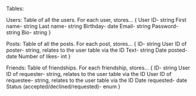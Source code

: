 Tables:

Users:
Table of all the users. For each user, stores...
{
    User ID- string
    First name- string
    Last name- string
    Birthday- date
    Email- string
    Password- string
    Bio- string
}

Posts:
Table of all the posts. For each post, stores...
{
    ID- string
    User ID of poster- string, relates to the user table via the ID
    Text- string
    Date posted- date
    Number of likes- int
}

Friends:
Table of friendships. For each friendship, stores...
{
    ID- string
    User ID of requester- string, relates to the user table via the ID
    User ID of requestee- string, relates to the user table via the ID
    Date requested- date
    Status (accepted/declined/requested)- enum
}